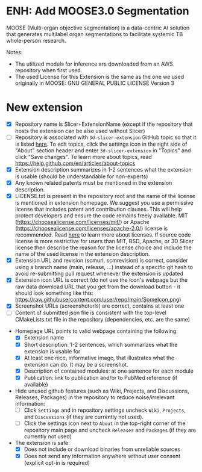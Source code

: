# ENH: Add MOOSE3.0 Segmentation 

MOOSE (Multi-organ objective segmentation) is a data-centric AI solution that generates multilabel organ segmentations to facilitate systemic TB whole-person research.

Notes:
 - The utilized models for inference are downloaded from an AWS repository when first used.
 - The used License for this Extension is the same as the one we used originally in MOOSE: GNU GENERAL PUBLIC LICENSE Version 3

# New extension

- [x] Repository name is Slicer+ExtensionName (except if the repository that hosts the extension can be also used without Slicer)
- [ ] Repository is associated with `3d-slicer-extension` GitHub topic so that it is listed [here](https://github.com/topics/3d-slicer-extension). To edit topics, click the settings icon in the right side of "About" section header and enter `3d-slicer-extension` in "Topics" and click "Save changes". To learn more about topics, read https://help.github.com/en/articles/about-topics
- [x] Extension description summarizes in 1-2 sentences what the extension is usable (should be understandable for non-experts)
- [x] Any known related patents must be mentioned in the extension description.
- [x] LICENSE.txt is present in the repository root and the name of the license is mentioned in extension homepage. We suggest you use a permissive license that includes patent and contribution clauses. This will help protect developers and ensure the code remains freely available. MIT (https://choosealicense.com/licenses/mit/) or Apache (https://choosealicense.com/licenses/apache-2.0/) license is recommended. Read [here](https://opensource.guide/legal/#which-open-source-license-is-appropriate-for-my-project) to learn more about licenses. If source code license is more restrictive for users than MIT, BSD, Apache, or 3D Slicer license then describe the reason for the license choice and include the name of the used license in the extension description.
- [x] Extension URL and revision (scmurl, scmrevision) is correct, consider using a branch name (main, release, ...) instead of a specific git hash to avoid re-submitting pull request whenever the extension is updated
- [x] Extension icon URL is correct (do not use the icon's webpage but the raw data download URL that you get from the download button - it should look something like this: https://raw.githubusercontent.com/user/repo/main/SomeIcon.png)
- [x] Screenshot URLs (screenshoturls) are correct, contains at least one
- [ ] Content of submitted json file is consistent with the top-level CMakeLists.txt file in the repository (dependencies, etc. are the same)
- Homepage URL points to valid webpage containing the following:
  - [x] Extension name
  - [x] Short description: 1-2 sentences, which summarizes what the extension is usable for
  - [x] At least one nice, informative image, that illustrates what the extension can do. It may be a screenshot.
  - [x] Description of contained modules: at one sentence for each module
  - [x] Publication: link to publication and/or to PubMed reference (if available)
- Hide unused github features (such as Wiki, Projects, and Discussions, Releases, Packages) in the repository to reduce noise/irrelevant information:
  - [ ] Click `Settings` and in repository settings uncheck `Wiki`, `Projects`, and `Discussions` (if they are currently not used).
  - [ ] Click the settings icon next to `About` in the top-right corner of the repository main page and uncheck `Releases` and `Packages` (if they are currently not used)
- The extension is safe:
  - [x] Does not include or download binaries from unreliable sources
  - [x] Does not send any information anywhere without user consent (explicit opt-in is required)